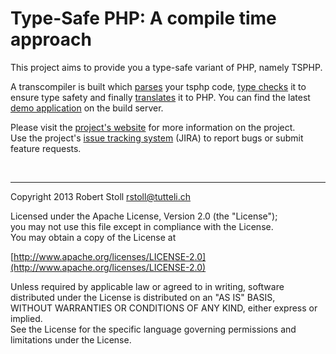 # Type-Safe PHP: A compile time approach

This project aims to provide you a type-safe variant of PHP, namely TSPHP.

A transcompiler is built which [parses](https://github.com/tsphp/tsphp-parser "Parser component") your tsphp code, [type checks](https://github.com/tsphp/tsphp-typechecker "type checker component") it to ensure type safety and finally [translates](https://github.com/tsphp/tsphp-translators-php54 "translator component") it to PHP.
You can find the latest [demo application](http://tsphp.tutteli.ch/jenkins/job/TSPHP_dev/lastSuccessfulBuild/) on the build server.  

Please visit the [project's website](http://tsphp.tutteli.ch/) for more information on the project.  
Use the project's [issue tracking system](http://tsphp.tutteli.ch/jira) (JIRA) to report bugs or submit feature requests.

<br/>

---

Copyright 2013 Robert Stoll <rstoll@tutteli.ch>

Licensed under the Apache License, Version 2.0 (the "License");  
you may not use this file except in compliance with the License.  
You may obtain a copy of the License at  

[http://www.apache.org/licenses/LICENSE-2.0](http://www.apache.org/licenses/LICENSE-2.0)

Unless required by applicable law or agreed to in writing, software  
distributed under the License is distributed on an "AS IS" BASIS,  
WITHOUT WARRANTIES OR CONDITIONS OF ANY KIND, either express or implied.  
See the License for the specific language governing permissions and  
limitations under the License.